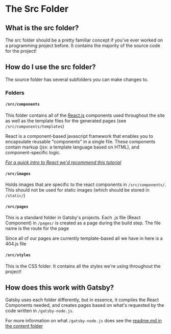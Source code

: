 # The Src Folder

## What is the src folder?

The src folder should be a pretty familiar concept if you've ever worked on a programming project before. It contains the majority of the source code for the project!

## How do I use the src folder?

The source folder has several subfolders you can make changes to.

### Folders

#### `/src/components`

This folder contains all of the [React.js](https://reactjs.org/) components used throughout the site as well as the template files for the generated pages (see `/src/components/templates`)

React is a component-based javascript framework that enables you to encapsulate reusable "components" in a single file. These components contain markup (jsx: a template language based on HTML), and component-specific logic.

_[For a quick intro to React we'd recommend this tutorial](https://scotch.io/starters/react/getting-started-with-react-2019-edition)_

#### `/src/images`

Holds images that are specific to the react components in `/src/components/`. This should not be used for static images (which should be stored in `/static/`)

#### `/src/pages`

This is a standard folder in Gatsby's projects. Each .js file (React Component) in `/pages/` is created as a page during the build step. The file name is the route for the page

Since all of our pages are currently template-based all we have in here is a 404.js file

#### `/src/styles`

This is the CSS folder. It contains all the styles we're using throughout the project!

## How does this work with Gatsby?

Gatsby uses each folder differently, but in essence, it compiles the React Components needed, and creates pages based on what's requested by the code written in `/gatsby-node.js`.

For more information on what `/gatsby-node.js` does see the [readme.md in the content folder](../content/README.md##How-Does-This-Work-With-Gatsby?)
